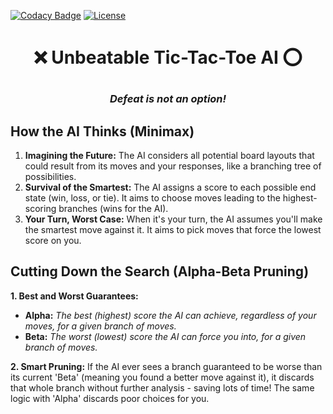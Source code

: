 [![Codacy Badge](https://app.codacy.com/project/badge/Grade/851b8fc450d2488f9e685513cfedcff9)](https://app.codacy.com/gh/nragland37/Ai-MiniMax-TicTacToe/dashboard?utm_source=gh&utm_medium=referral&utm_content=&utm_campaign=Badge_grade)
[![License](https://img.shields.io/badge/license-MIT-blue)](https://github.com/nragland37/Ai-MiniMax-TicTacToe/blob/main/LICENSE)

# <p align="center"> :x: Unbeatable Tic-Tac-Toe AI :o: </p>
### <p align="center"> *Defeat is not an option!* </p>

## How the AI Thinks (Minimax)

1. **Imagining the Future:** The AI considers all potential board layouts that could result from its moves and your responses, like a branching tree of possibilities.
2. **Survival of the Smartest:**  The AI assigns a score to each possible end state (win, loss, or tie). It aims to choose moves leading to the highest-scoring branches (wins for the AI).
3. **Your Turn, Worst Case:** When it's your turn, the AI assumes you'll make the smartest move against it. It aims to pick moves that force the lowest score on you.

## Cutting Down the Search (Alpha-Beta Pruning)

**1. Best and Worst Guarantees:**
* **Alpha:** *The best (highest) score the AI can achieve, regardless of your moves, for a given branch of moves.*
* **Beta:** *The worst (lowest) score the AI can force you into, for a given branch of moves.*
  
**2. Smart Pruning:** If the AI ever sees a branch guaranteed to be worse than its current 'Beta' (meaning you found a better move against it), it discards that whole branch without further analysis - saving lots of time! The same logic with 'Alpha' discards poor choices for you.
